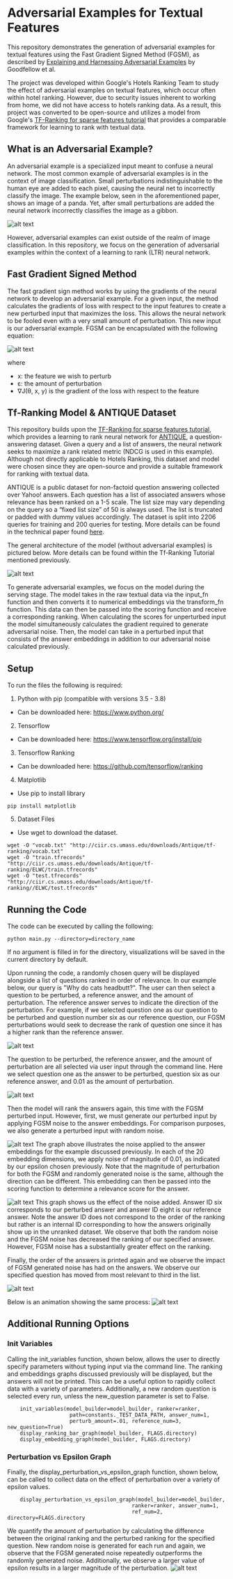 # Adversarial Examples for Textual Features

This repository demonstrates the generation of adversarial examples for textual features using the Fast Gradient Signed Method (FGSM), as described by [Explaining and Harnessing Adversarial Examples](https://arxiv.org/abs/1412.6572) by Goodfellow et al. 

The project was developed within Google's Hotels Ranking Team to study the effect of adversarial examples on textual features, which occur often within hotel ranking. However, due to security issues inherent to working from home, we did not have access to hotels ranking data. As a result, this project was converted to be open-source and utilizes a model from Google's [TF-Ranking for sparse features tutorial](https://github.com/tensorflow/ranking/blob/master/tensorflow_ranking/examples/handling_sparse_features.ipynb) that provides a comparable framework for learning to rank with textual data.

## What is an Adversarial Example?
An adversarial example is a specialized input meant to confuse a neural network. The most common example of adversarial examples is in the context of image classification. Small perturbations indistinguishable to the human eye are added to each pixel, causing the neural net to incorrectly classify the image. The example below, seen in the aforementioned paper, shows an image of a panda. Yet, after small perturbations are added the neural network incorrectly classifies the image as a gibbon.

![alt text](https://github.com/googleinterns/hotels-ranking-adversarial/blob/code-review/images/fgsm_panda.png "Panda FGSM Example")

However, adversarial examples can exist outside of the realm of image classification. In this repository, we focus on the generation of adversarial examples within the context of a learning to rank (LTR) neural network. 

## Fast Gradient Signed Method
The fast gradient sign method works by using the gradients of the neural network to develop an adversarial example. For a given input, the method calculates the gradients of loss with respect to the input features to create a new perturbed input that maximizes the loss. This allows the neural network to be fooled even with a very small amount of perturbation. This new input is our adversarial example. FGSM can be encapsulated with the following equation:

![alt text](https://github.com/googleinterns/hotels-ranking-adversarial/blob/code-review/images/fgsm.png  "FGSM Equation")

where 
* x: the feature we wish to perturb
* ε: the amount of perturbation
* ∇J(θ, x, y) is the gradient of the loss with respect to the feature

## Tf-Ranking Model & ANTIQUE Dataset
This repository builds upon the [TF-Ranking for sparse features tutorial](https://github.com/tensorflow/ranking/blob/master/tensorflow_ranking/examples/handling_sparse_features.ipynb), which provides a learning to rank neural network for [ANTIQUE](https://ciir.cs.umass.edu/downloads/Antique/), a question-answering dataset. Given a query and a list of answers, the neural network seeks to maximize a rank related metric (NDCG is used in this example). Although not directly applicable to Hotels Ranking, this dataset and model were chosen since they are open-source and provide a suitable framework for ranking with textual data.

ANTIQUE is a public dataset for non-factoid question answering collected over Yahoo! answers. Each question has a list of associated answers whose relevance has been ranked on a 1-5 scale. The list size may vary depending on the query so a “fixed list size” of 50 is always used. The list is truncated or padded with dummy values accordingly. The dataset is split into 2206 queries for training and 200 queries for testing. More details can be found in the technical paper found [here](https://arxiv.org/pdf/1905.08957.pdf).

The general architecture of the model (without adversarial examples) is pictured below. More details can be found within the Tf-Ranking Tutorial mentioned previously.

![alt text](https://github.com/googleinterns/hotels-ranking-adversarial/blob/code-review/images/model_achitecture.JPG  "Model Architecture Diagram")

To generate adversarial examples, we focus on the model during the serving stage. The model takes in the raw textual data via the input_fn function and then converts it to numerical embeddings via the transform_fn function. This data can then be passed into the scoring function and receive a corresponding ranking. When calculating the scores for unperturbed input the model simultaneously calculates the gradient required to generate adversarial noise. Then, the model can take in a perturbed input that consists of the answer embeddings in addition to our adversarial noise calculated previously.

## Setup
To run the files the following is required:
1) Python with pip (compatible with versions 3.5 - 3.8) 
  * Can be downloaded here: https://www.python.org/
2) Tensorflow
  * Can be downloaded here: https://www.tensorflow.org/install/pip
3) Tensorflow Ranking
  * Can be downloaded here: https://github.com/tensorflow/ranking
4) Matplotlib
  * Use pip to install library
```
pip install matplotlib
```

5) Dataset Files
  * Use wget to download the dataset. 
```
wget -O "vocab.txt" "http://ciir.cs.umass.edu/downloads/Antique/tf-ranking/vocab.txt"
wget -O "train.tfrecords" "http://ciir.cs.umass.edu/downloads/Antique/tf-ranking/ELWC/train.tfrecords"
wget -O "test.tfrecords" "http://ciir.cs.umass.edu/downloads/Antique/tf-ranking//ELWC/test.tfrecords"
```
## Running the Code
The code can be executed by calling the following:
```
python main.py --directory=directory_name
```
If no argument is filled in for the directory, visualizations will be saved in the current directory by default. 

Upon running the code, a randomly chosen query will be displayed alongside a list of questions ranked in order of relevance. In our example below, our query is "Why do cats headbutt?".
The user can then select a question to be perturbed, a reference answer, and the amount of perturbation. The reference answer serves to indicate the direction of the perturbation. For example, if we selected question one as our question to be perturbed and question number six as our reference question, our FGSM perturbations would seek to decrease the rank of question one since it has a higher rank than the reference answer.

![alt text](https://github.com/googleinterns/hotels-ranking-adversarial/blob/code-review/images/unperturbed_ranking.JPG  "Unperturbed Ranking")

The question to be perturbed, the reference answer, and the amount of perturbation are all selected via user input through the command line. Here we select question one as the answer to be perturbed, question six as our reference answer, and 0.01 as the amount of perturbation. 

![alt text](https://github.com/googleinterns/hotels-ranking-adversarial/blob/code-review/images/settings.JPG  "Settings")

Then the model will rank the answers again, this time with the FGSM perturbed input. However, first, we must generate our perturbed input by applying FGSM noise to the answer embeddings. For comparison purposes, we also generate a perturbed input with random noise.

![alt text](https://github.com/googleinterns/hotels-ranking-adversarial/blob/code-review/images/Embedding_graph.JPG  "Embedding Graph")
The graph above illustrates the noise applied to the answer embeddings for the example discussed previously. In each of the 20 embedding dimensions, we apply noise of magnitude of 0.01, as indicated by our epsilon chosen previously. Note that the magnitude of perturbation for both the FGSM and randomly generated noise is the same, although the direction can be different. This embedding can then be passed into the scoring function to determine a relevance score for the answer.

![alt text](https://github.com/googleinterns/hotels-ranking-adversarial/blob/code-review/images/Bar_ranking_graph.JPG  "Ranking Bar Graph")
This graph shows us the effect of the noise added. Answer ID six corresponds to our perturbed answer and answer ID eight is our reference answer. Note the answer ID does not correspond to the order of the ranking but rather is an internal ID corresponding to how the answers originally show up in the unranked dataset. We observe that both the random noise and the FGSM noise has decreased the ranking of our specified answer. However, FGSM noise has a substantially greater effect on the ranking.

Finally, the order of the answers is printed again and we observe the impact of FGSM generated noise has had on the answers. We observe our specified question has moved from most relevant to third in the list.

![alt text](https://github.com/googleinterns/hotels-ranking-adversarial/blob/code-review/images/perturbed_ranking.JPG  "Perturbed Ranking")

Below is an animation showing the same process:
![alt text](https://github.com/googleinterns/hotels-ranking-adversarial/blob/code-review/images/1080p.gif  "Animation")

## Additional Running Options
### Init Variables
Calling the init_variables function, shown below, allows the user to directly specify parameters without typing input via the command line. The ranking and embeddings graphs discussed previously will be displayed, but the answers will not be printed. This can be a useful option to rapidly collect data with a variety of parameters. Additionally, a new random question is selected every run, unless the new_question parameter is set to False.
```
    init_variables(model_builder=model_builder, ranker=ranker, 
    				path=constants._TEST_DATA_PATH, answer_num=1, 
    				perturb_amount=.01, reference_num=3, new_question=True)
    display_ranking_bar_graph(model_builder, FLAGS.directory)
    display_embedding_graph(model_builder, FLAGS.directory)
```

### Perturbation vs Epsilon Graph

Finally, the display_perturbation_vs_epsilon_graph function, shown below, can be called to collect data on the effect of perturbation over a variety of epsilon values. 
```
    display_perturbation_vs_epsilon_graph(model_builder=model_builder, 
    									ranker=ranker, answer_num=1, 
    									ref_num=2, directory=FLAGS.directory
```
We quantify the amount of perturbation by calculating the difference between the original ranking and the perturbed ranking for the specified question. New random noise is generated for each run and again, we observe that the FGSM generated noise repeatedly outperforms the randomly generated noise. Additionally, we observe a larger value of epsilon results in a larger magnitude of the perturbation.
![alt text](https://github.com/googleinterns/hotels-ranking-adversarial/blob/code-review/images/perturbation_vs_epsilon_graph.JPG  "Perturbation vs Epsilon Graph")
